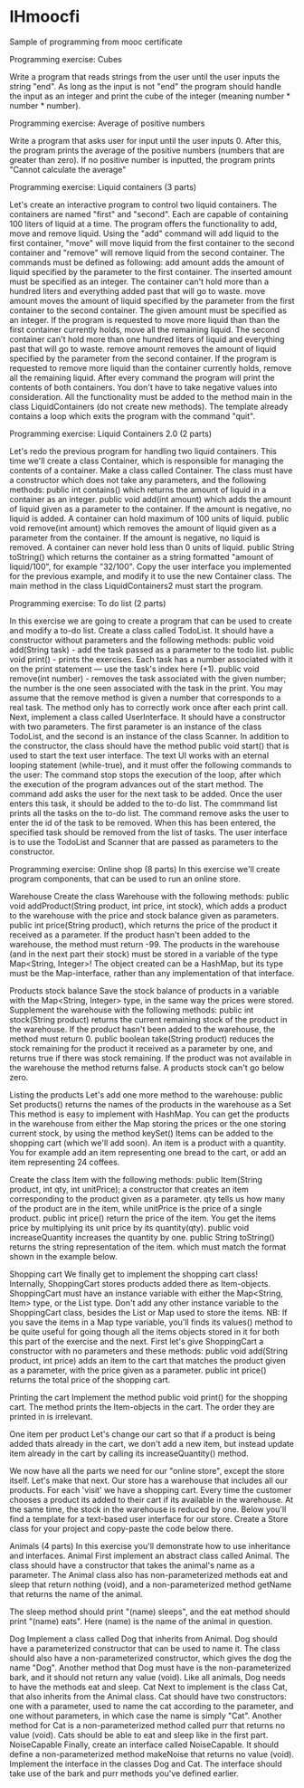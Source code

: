 # IHmoocfi
Sample of programming from mooc certificate

Programming exercise:
Cubes

Write a program that reads strings from the user until the user inputs the string "end".
As long as the input is not "end" the program should handle the input as an integer and print the cube of the integer (meaning number * number * number).

Programming exercise:
Average of positive numbers

Write a program that asks user for input until the user inputs 0. After this, the program prints the average of the positive numbers (numbers that are greater than zero).
If no positive number is inputted, the program prints "Cannot calculate the average"

Programming exercise:
Liquid containers (3 parts)

Let's create an interactive program to control two liquid containers. The containers are named "first" and "second". Each are capable of containing 100 liters of liquid at a time.
The program offers the functionality to add, move and remove liquid. Using the "add" command will add liquid to the first container, "move" will move liquid from the first container to the second container and "remove" will remove liquid from the second container.
The commands must be defined as following:
add amount adds the amount of liquid specified by the parameter to the first container. The inserted amount must be specified as an integer. The container can't hold more than a hundred liters and everything added past that will go to waste.
move amount moves the amount of liquid specified by the parameter from the first container to the second container. The given amount must be specified as an integer.
If the program is requested to move more liquid than than the first container currently holds, move all the remaining liquid. The second container can't hold more than one hundred liters of liquid and everything past that will go to waste.
remove amount removes the amount of liquid specified by the parameter from the second container. If the program is requested to remove more liquid than the container currently holds, remove all the remaining liquid.
After every command the program will print the contents of both containers. You don't have to take negative values into consideration.
All the functionality must be added to the method main in the class LiquidContainers (do not create new methods). The template already contains a loop which exits the program with the command "quit".

Programming exercise:
Liquid Containers 2.0 (2 parts)

Let's redo the previous program for handling two liquid containers. This time we'll create a class Container, which is responsible for managing the contents of a container.
Make a class called Container. The class must have a constructor which does not take any parameters, and the following methods:
public int contains() which returns the amount of liquid in a container as an integer.
public void add(int amount) which adds the amount of liquid given as a parameter to the container. If the amount is negative, no liquid is added. A container can hold maximum of 100 units of liquid.
public void remove(int amount) which removes the amount of liquid given as a parameter from the container. If the amount is negative, no liquid is removed. A container can never hold less than 0 units of liquid.
public String toString() which returns the container as a string formatted "amount of liquid/100", for example "32/100".
Copy the user interface you implemented for the previous example, and modify it to use the new Container class. The main method in the class LiquidContainers2 must start the program.

Programming exercise:
To do list (2 parts)

In this exercise we are going to create a program that can be used to create and modify a to-do list. Create a class called TodoList. 
It should have a constructor without parameters and the following methods:
public void add(String task) - add the task passed as a parameter to the todo list.
public void print() - prints the exercises. Each task has a number associated with it on the print statement — use the task's index here (+1).
public void remove(int number) - removes the task associated with the given number; the number is the one seen associated with the task in the print.
You may assume that the remove method is given a number that corresponds to a real task. The method only has to correctly work once after each print call.
Next, implement a class called UserInterface. It should have a constructor with two parameters. The first parameter is an instance of the class TodoList, and the second is an instance of the class Scanner. 
In addition to the constructor, the class should have the method public void start() that is used to start the text user interface. The text UI works with an eternal looping statement (while-true), and it must offer the following commands to the user:
The command stop stops the execution of the loop, after which the execution of the program advances out of the start method.
The command add asks the user for the next task to be added. Once the user enters this task, it should be added to the to-do list.
The commmand list prints all the tasks on the to-do list.
The command remove asks the user to enter the id of the task to be removed. When this has been entered, the specified task should be removed from the list of tasks.
The user interface is to use the TodoList and Scanner that are passed as parameters to the constructor.


Programming exercise:
Online shop (8 parts)
In this exercise we'll create program components, that can be used to run an online store.

Warehouse
Create the class Warehouse with the following methods:
public void addProduct(String product, int price, int stock), which adds a product to the warehouse with the price and stock balance given as parameters.
public int price(String product), which returns the price of the product it received as a parameter. If the product hasn't been added to the warehouse, the method must return -99.
The products in the warehouse (and in the next part their stock) must be stored in a variable of the type Map<String, Integer>! The object created can be a HashMap, but its type must be the Map-interface, rather than any implementation of that interface.

Products stock balance
Save the stock balance of products in a variable with the Map<String, Integer> type, in the same way the prices were stored. Supplement the warehouse with the following methods: public int stock(String product) returns the current remaining stock of the product in the warehouse. If the product hasn't been added to the warehouse, the method must return 0.
public boolean take(String product) reduces the stock remaining for the product it received as a parameter by one, and returns true if there was stock remaining. If the product was not available in the warehouse the method returns false. A products stock can't go below zero.

Listing the products
Let's add one more method to the warehouse:
public Set<String> products() returns the names of the products in the warehouse as a Set
This method is easy to implement with HashMap. You can get the products in the warehouse from either the Map storing the prices or the one storing current stock, by using the method keySet()
Items can be added to the shopping cart (which we'll add soon). An item is a product with a quantity. You for example add an item representing one bread to the cart, or add an item representing 24 coffees.

Create the class Item with the following methods:
public Item(String product, int qty, int unitPrice); a constructor that creates an item corresponding to the product given as a parameter. qty tells us how many of the product are in the item, while unitPrice is the price of a single product.
public int price() return the price of the item. You get the items price by multiplying its unit price by its quantity(qty).
public void increaseQuantity increases the quantity by one.
public String toString() returns the string representation of the item. which must match the format shown in the example below.

Shopping cart
We finally get to implement the shopping cart class!
Internally, ShoppingCart stores products added there as Item-objects. ShoppingCart must have an instance variable with either the Map<String, Item> type, or the List<Item> type. Don't add any other instance variable to the ShoppingCart class, besides the List or Map used to store the items.
NB: If you save the items in a Map type variable, you'll finds its values() method to be quite useful for going though all the items objects stored in it for both this part of the exercise and the next.
First let's give ShoppingCart a constructor with no parameters and these methods:
public void add(String product, int price) adds an item to the cart that matches the product given as a parameter, with the price given as a parameter.
public int price() returns the total price of the shopping cart.

Printing the cart
Implement the method public void print() for the shopping cart. The method prints the Item-objects in the cart. The order they are printed in is irrelevant. 

One item per product
Let's change our cart so that if a product is being added thats already in the cart, we don't add a new item, but instead update item already in the cart by calling its increaseQuantity() method.

We now have all the parts we need for our "online store", except the store itself. Let's make that next. Our store has a warehouse that includes all our products. For each 'visit' we have a shopping cart. Every time the customer chooses a product its added to their cart if its available in the warehouse. At the same time, the stock in the warehouse is reduced by one.
Below you'll find a template for a text-based user interface for our store. Create a Store class for your project and copy-paste the code below there.

Animals (4 parts)
In this exercise you'll demonstrate how to use inheritance and interfaces.
Animal
First implement an abstract class called Animal. The class should have a constructor that takes the animal's name as a parameter. The Animal class also has non-parameterized methods eat and sleep that return nothing (void), and a non-parameterized method getName that returns the name of the animal.

The sleep method should print "(name) sleeps", and the eat method should print "(name) eats". Here (name) is the name of the animal in question.

Dog
Implement a class called Dog that inherits from Animal. Dog should have a parameterized constructor that can be used to name it. The class should also have a non-parameterized constructor, which gives the dog the name "Dog". Another method that Dog must have is the non-parameterized bark, and it should not return any value (void). Like all animals, Dog needs to have the methods eat and sleep.
Cat
Next to implement is the class Cat, that also inherits from the Animal class. Cat should have two constructors: one with a parameter, used to name the cat according to the parameter, and one without parameters, in which case the name is simply "Cat". Another method for Cat is a non-parameterized method called purr that returns no value (void). Cats should be able to eat and sleep like in the first part.
NoiseCapable
Finally, create an interface called NoiseCapable. It should define a non-parameterized method makeNoise that returns no value (void). Implement the interface in the classes Dog and Cat. The interface should take use of the bark and purr methods you've defined earlier.
